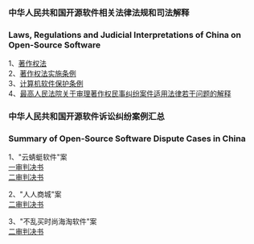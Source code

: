 ### 中华人民共和国开源软件相关法律法规和司法解释
### Laws, Regulations and Judicial Interpretations of China on Open-Source Software
1、[著作权法](./相关法律法规和司法解释/著作权法.md)<br>
2、[著作权法实施条例](./相关法律法规和司法解释/著作权法实施条例.md)<br>
3、[计算机软件保护条例](./相关法律法规和司法解释/计算机软件保护条例.md)<br>
4、[最高人民法院关于审理著作权民事纠纷案件适用法律若干问题的解释](./相关法律法规和司法解释/最高人民法院关于审理著作权民事纠纷案件适用法律若干问题的解释.md)<br>

### 中华人民共和国开源软件诉讼纠纷案例汇总<br>
### Summary of Open-Source Software Dispute Cases in China<br>
1、"云蜻蜓软件"案<br>
[一审判决书](./“云蜻蜓软件”案/一审判决书.md)<br>
[二审判决书](./“云蜻蜓软件”案/二审判决书.md)<br>

2、"人人商城"案<br>
[二审判决书](./“人人商城”案/二审判决书.md)<br>

3、"不乱买时尚海淘软件"案<br>
[二审判决书](./“不乱买时尚海淘软件”案/二审判决书.md)<br>
